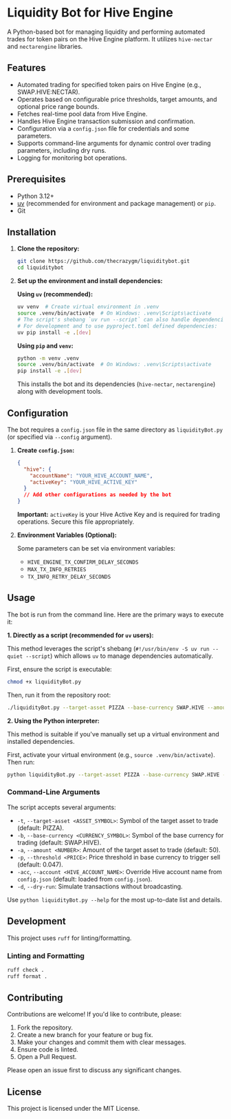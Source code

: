 # Liquidity Bot for Hive Engine

A Python-based bot for managing liquidity and performing automated trades for token pairs on the Hive Engine platform. It utilizes `hive-nectar` and `nectarengine` libraries.

## Features

- Automated trading for specified token pairs on Hive Engine (e.g., SWAP.HIVE:NECTAR).
- Operates based on configurable price thresholds, target amounts, and optional price range bounds.
- Fetches real-time pool data from Hive Engine.
- Handles Hive Engine transaction submission and confirmation.
- Configuration via a `config.json` file for credentials and some parameters.
- Supports command-line arguments for dynamic control over trading parameters, including dry runs.
- Logging for monitoring bot operations.

## Prerequisites

- Python 3.12+
- [uv](https://github.com/astral-sh/uv) (recommended for environment and package management) or `pip`.
- Git

## Installation

1. **Clone the repository:**

   ```bash
   git clone https://github.com/thecrazygm/liquiditybot.git
   cd liquiditybot
   ```

2. **Set up the environment and install dependencies:**

   **Using `uv` (recommended):**

   ```bash
   uv venv  # Create virtual environment in .venv
   source .venv/bin/activate  # On Windows: .venv\Scripts\activate
   # The script's shebang `uv run --script` can also handle dependencies if run directly.
   # For development and to use pyproject.toml defined dependencies:
   uv pip install -e .[dev]
   ```

   **Using `pip` and `venv`:**

   ```bash
   python -m venv .venv
   source .venv/bin/activate  # On Windows: .venv\Scripts\activate
   pip install -e .[dev]
   ```

   This installs the bot and its dependencies (`hive-nectar`, `nectarengine`) along with development tools.

## Configuration

The bot requires a `config.json` file in the same directory as `liquidityBot.py` (or specified via `--config` argument).

1. **Create `config.json`:**

   ```json
   {
     "hive": {
       "accountName": "YOUR_HIVE_ACCOUNT_NAME",
       "activeKey": "YOUR_HIVE_ACTIVE_KEY"
     }
     // Add other configurations as needed by the bot
   }
   ```

   **Important:** `activeKey` is your Hive Active Key and is required for trading operations. Secure this file appropriately.

2. **Environment Variables (Optional):**

   Some parameters can be set via environment variables:

   - `HIVE_ENGINE_TX_CONFIRM_DELAY_SECONDS`
   - `MAX_TX_INFO_RETRIES`
   - `TX_INFO_RETRY_DELAY_SECONDS`

## Usage

The bot is run from the command line. Here are the primary ways to execute it:

**1. Directly as a script (recommended for `uv` users):**

This method leverages the script's shebang (`#!/usr/bin/env -S uv run --quiet --script`) which allows `uv` to manage dependencies automatically.

First, ensure the script is executable:

```bash
chmod +x liquidityBot.py
```

Then, run it from the repository root:

```bash
./liquidityBot.py --target-asset PIZZA --base-currency SWAP.HIVE --amount 100 --threshold 0.05
```

**2. Using the Python interpreter:**

This method is suitable if you've manually set up a virtual environment and installed dependencies.

First, activate your virtual environment (e.g., `source .venv/bin/activate`). Then run:

```bash
python liquidityBot.py --target-asset PIZZA --base-currency SWAP.HIVE --amount 100 --threshold 0.05 --dry-run
```

### Command-Line Arguments

The script accepts several arguments:

- `-t`, `--target-asset <ASSET_SYMBOL>`: Symbol of the target asset to trade (default: PIZZA).
- `-b`, `--base-currency <CURRENCY_SYMBOL>`: Symbol of the base currency for trading (default: SWAP.HIVE).
- `-a`, `--amount <NUMBER>`: Amount of the target asset to trade (default: 50).
- `-p`, `--threshold <PRICE>`: Price threshold in base currency to trigger sell (default: 0.047).
- `-acc`, `--account <HIVE_ACCOUNT_NAME>`: Override Hive account name from `config.json` (default: loaded from `config.json`).
- `-d`, `--dry-run`: Simulate transactions without broadcasting.

Use `python liquidityBot.py --help` for the most up-to-date list and details.

## Development

This project uses `ruff` for linting/formatting.

### Linting and Formatting

```bash
ruff check .
ruff format .
```

## Contributing

Contributions are welcome! If you'd like to contribute, please:

1. Fork the repository.
2. Create a new branch for your feature or bug fix.
3. Make your changes and commit them with clear messages.
4. Ensure code is linted.
5. Open a Pull Request.

Please open an issue first to discuss any significant changes.

## License

This project is licensed under the MIT License.

